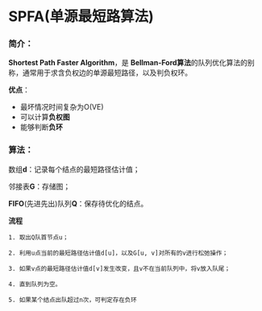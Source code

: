 # SPFA(单源最短路算法)

### 简介：

**Shortest Path Faster Algorithm**，是 **Bellman-Ford算法**的队列优化算法的别称，通常用于求含负权边的单源最短路径，以及判负权环。

**优点**：

* 最坏情况时间复杂为O(VE)
* 可以计算**负权图**
* 能够判断**负环**



### 算法：

数组**d**：记录每个结点的最短路径估计值；

邻接表**G**：存储图；

**FIFO**(先进先出)队列**Q**：保存待优化的结点。

**流程**

~~~
1. 取出Q队首节点u；

2. 利用u点当前的最短路径估计值d[u]，以及G[u, v]对所有的v进行松弛操作；

3. 如果v点的最短路径估计值d[v]发生改变，且v不在当前队列中，将v放入队尾；

4. 直到队列为空。

5. 如果某个结点出队超过n次，可判定存在负环
~~~

